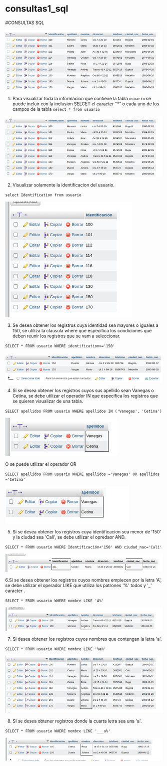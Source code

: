 # consultas1_sql

#CONSULTAS SQL

![tabla usuario](img/img1.png "tabla usuario")

1. Para visualizar toda la informacion que contiene la tabla `usuario` se puede incluir con la inclusion SELCET el caracter "*" o cada uno de los campos de la tabla
`select * from usuario`

![](img/img1.png "consulta 1")

2. Visualizar solamente la identificacion del usuario.

`select Identification from usuario`

![](img/img2.png "consulta 2")

3. Se desea obtener los registros cuya identidad sea mayores o iguales a 150, se utiliza la clausula where que especifica los condiciones que deben reunir los registros que se vam a seleccionar.

`SELECT * FROM usuario WHERE identification>='150'`

![Consulta3](img/img3.png "consulta 3 ")

4. Si se desea obtener los registros cuyos sus apellido sean Vanegas o Cetina, se debe utilizar el operador IN que especifica los registros que se quieren visualizar de una tabla.

`SELECT apellidos FROM usuario WHERE apellidos IN ('Vanegas', 'Cetina')`

![Consulta 4](img/img4.png "consulta 4 ")

O se puede utilizar el operador OR

`SELECT apellidos FROM usuario WHERE apellidos ='Vanegas' OR apellidos ='Cetina'`

![Consulta 4](img/img4.2.png "consulta 4 pero con OR")

5. Si se desea obtener los registros cuya identificacion sea menor de '150'  y la ciudad sea 'Cali', se debe utilizar el opredaor AND.

`SELECT * FROM usuario WHERE Identificación<'150' AND ciudad_nac='Cali'`

![Consulta 5](img/img5.png "consulta 5")

6.Si se desea obtener los registros cuyos nombres empiecen por la letra 'A', se debe utilizar el operador LIKE que utiliza los patrones '%' todos y '_' caracter .

`SELECT * FROM usuario WHERE nombre LIKE 'A%'`

![Consulta 6](img/img6.png "consulta 6")

7. Si desea obtener los registros cuyos nombres que contengan la letra 'a'.

`SELECT * FROM usuario WHERE nombre LIKE '%a%'`

![Consulta 7](img/img7.png "consulta 7")

8. SI se desea obtener registros donde la cuarta letra sea una 'a'.


`SELECT * FROM usuario WHERE nombre LIKE '___a%'`

![Consulta 8](img/img8.png "consulta 8")